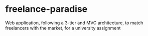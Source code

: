 # freelance-paradise
Web application, following a 3-tier and MVC architecture, to match freelancers with the market, for a university assignment
